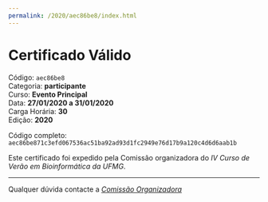 ```yaml
---
permalink: /2020/aec86be8/index.html
---
```


# Certificado Válido

Código: `aec86be8`<br>
Categoria: **participante**<br>
Curso: **Evento Principal**<br>
Data: **27/01/2020 a 31/01/2020**<br>
Carga Horária: **30**<br>
Edição: **2020**<br>


Código completo: `aec86be871c3efd067536ac51ba92ad93d1fc2949e76d17b9a120c4d6d6aab1b`


Este certificado foi expedido pela Comissão organizadora do *IV Curso de Verão em Bioinformática da UFMG*.

----

Qualquer dúvida contacte a [_Comissão Organizadora_](<mailto:cursobioinfoufmg@gmail.com$subject=[Certificados]>)

